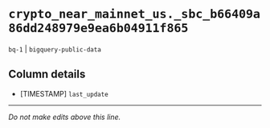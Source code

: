 # `crypto_near_mainnet_us._sbc_b66409a86dd248979e9ea6b04911f865`
`bq-1` | `bigquery-public-data`

## Column details
* [TIMESTAMP] `last_update`

-------------------------------------------------------------------------------
*Do not make edits above this line.*
